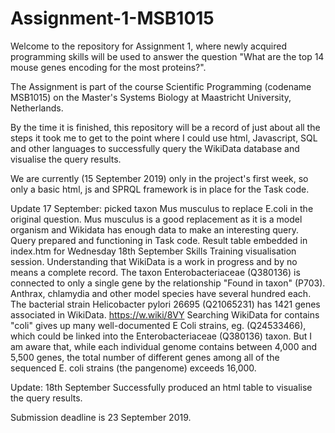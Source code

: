 # Assignment-1-MSB1015
Welcome to the repository for Assignment 1, where newly acquired programming skills will be used to answer the question
"What are the top 14 mouse genes encoding for the most proteins?".

The Assignment is part of the course
Scientific Programming (codename MSB1015) on 
the Master's Systems Biology at Maastricht University, Netherlands.

By the time it is finished, this repository will be a record of
just about all the steps it took me to get to the point where I could use html, Javascript, SQL and other languages 
to successfully query the WikiData database and visualise the query results.

We are currently (15 September 2019) only in the project's first week, 
so only a basic html, js and SPRQL framework is in place for the Task code.

Update 17 September: picked taxon Mus musculus to replace E.coli in the original question. 
Mus musculus is a good replacement as it is a model organism and Wikidata has enough data to make an interesting query.
Query prepared and functioning in Task code.
Result table embedded in index.htm for Wednesday 18th September Skills Training visualisation session.
Understanding that WikiData is a work in progress and by no means a complete record.
The taxon Enterobacteriaceae (Q380136) is connected to only a single gene by the relationship 
"Found in taxon" (P703). Anthrax, chlamydia and other model species have several hundred each.
The bacterial strain Helicobacter pylori 26695 (Q21065231) has 1421 genes associated in WikiData.
https://w.wiki/8VY
Searching WikiData for contains "coli" gives up many well-documented E Coli strains, eg. (Q24533466), 
which could be linked into the Enterobacteriaceae (Q380136) taxon. 
But I am aware that, while each individual genome contains between 4,000 and 5,500 genes, 
the total number of different genes among all of the sequenced E. coli strains (the pangenome) exceeds 16,000.

Update: 18th September
Successfully produced an html table to visualise the query results.

Submission deadline is 23 September 2019.


